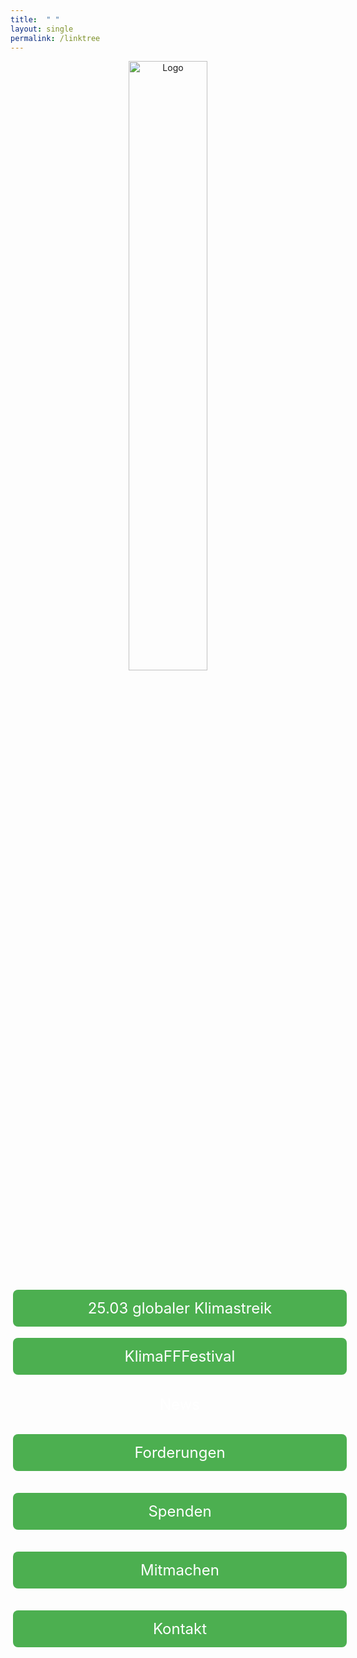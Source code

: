 ```yaml
---
title:  " "
layout: single
permalink: /linktree
---
```

<div align='center'>
  
<img src="https://github.com/fridaysforfuture-landau-pfalz/fridaysforfuture-landau-pfalz.github.io/blob/main/assets/images/FFF%20Landau%20Logo.png?raw=true" alt="Logo" style="float:center;" height="50%" width="50%"> <br>

<style>
.button1 {
  border: none;
  color: white;
  padding: 15px 15px;
  text-align: center;
  text-decoration: none;
  display: inline-block;
  font-size: 24px;
  margin: 2px 4px;
  cursor: pointer;
  width: 100%;
}

.button1 {
  background-color: #4CAF50;
  border-radius: 8px;
  color: black; 
}

.button1:hover {
  background-color: #4CAF50;
  color: white;
  border: 2px solid #4CAF50;
}
  
</style>  
  
<a class="button1" href="https://fridaysforfuture-landau.de/ank%C3%BCndigung/2022/01/25/Klimastreik-25.03.22.html"
       target="" style="color: white" >25.03 globaler Klimastreik </a> <br>

<style>
.button2 {
  border: none;
  color: white;
  padding: 15px 15px;
  text-align: center;
  text-decoration: none;
  display: inline-block;
  font-size: 24px;
  margin: 2px 4px;
  cursor: pointer;
  width: 100%;
}

.button2 {background-color: #4CAF50; border-radius: 8px;} /* Green */
.disabled {
  opacity: 0.6;
  cursor: not-allowed;
  
</style>  
  
<a class="button2" href=""
       target="" style="color: white" >KlimaFFFestival</a> 
<br>

<style>
.button7 {
  border: none;
  color: white;
  padding: 15px 15px;
  text-align: center;
  text-decoration: none;
  display: inline-block;
  font-size: 24px;
  margin: 2px 4px;
  cursor: pointer;
  width: 100%;
}

.button3 {background-color: #4CAF50; border-radius: 8px;} /* Green */  
  
</style>  
  
<a class="button7" href="https://fridaysforfuture-landau.de/news"
       target="" style="color: white" >News</a> 
<br>   
  
<style>
.button3 {
  border: none;
  color: white;
  padding: 15px 15px;
  text-align: center;
  text-decoration: none;
  display: inline-block;
  font-size: 24px;
  margin: 2px 4px;
  cursor: pointer;
  width: 100%;
}

.button3 {background-color: #4CAF50; border-radius: 8px;} /* Green */

</style>  
  
<a class="button3" href="https://fridaysforfuture-landau.de/forderungen"
       target="" style="color: white" >Forderungen</a>  
<br>

<style>
.button4 {
  border: none;
  color: white;
  padding: 15px 15px;
  text-align: center;
  text-decoration: none;
  display: inline-block;
  font-size: 24px;
  margin: 2px 4px;
  cursor: pointer;
  width: 100%;
}

.button4 {background-color: #4CAF50; border-radius: 8px;} /* Green */

</style>  
  
<a class="button4" href="https://opencollective.com/klimastreik-landau"
       target="" style="color: white" >Spenden</a>  
<br>

<style>
.button5 {
  border: none;
  color: white;
  padding: 15px 15px;
  text-align: center;
  text-decoration: none;
  display: inline-block;
  font-size: 24px;
  margin: 2px 4px;
  cursor: pointer;
  width: 100%;
}

.button5 {background-color: #4CAF50; border-radius: 8px;} /* Green */

</style>  
  
<a class="button5" href=""
       target="" style="color: white" >Mitmachen</a>  
<br>

<style>
.button6 {
  border: none;
  color: white;
  padding: 15px 15px;
  text-align: center;
  text-decoration: none;
  display: inline-block;
  font-size: 24px;
  margin: 2px 4px;
  cursor: pointer;
  width: 100%;
}

.button6 {background-color: #4CAF50; border-radius: 8px;} /* Green */

</style>  
  
<a class="button6" href="https://fridaysforfuture-landau.de/kontakt"
       target="" style="color: white" >Kontakt</a> <br>
 
</div>
